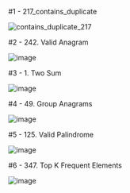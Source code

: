 #1 - 217_contains_duplicate

![contains_duplicate_217](https://github.com/Abijit-001/learning_dart/assets/138426528/c2fed865-d9eb-4552-b04e-be476b0f1132)

#2 - 242. Valid Anagram

![image](https://github.com/Abijit-001/learning_dart/assets/138426528/0c67861b-7557-49e5-b620-4a57fc467e1b)

#3 - 1. Two Sum

![image](https://github.com/Abijit-001/learning_dart/assets/138426528/640ffd14-59fa-4cdd-a975-68cf1670b074)

#4 - 49. Group Anagrams

![image](https://github.com/Abijit-001/learning_dart/assets/138426528/1e228048-4195-4617-9436-a7269a121862)

#5 - 125. Valid Palindrome

![image](https://github.com/Abijit-001/learning_dart/assets/138426528/305c4438-6d1e-40d1-9602-aecb92f417de)

#6 - 347. Top K Frequent Elements

![image](https://github.com/Abijit-001/learning_dart/assets/138426528/a15c11a7-6e78-4f88-b8d8-c670952bd2c5)



